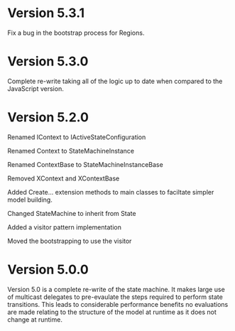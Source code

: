 # Version 5.3.1
Fix a bug in the bootstrap process for Regions.

# Version 5.3.0
Complete re-write taking all of the logic up to date when compared to the JavaScript version.

# Version 5.2.0
Renamed IContext to IActiveStateConfiguration

Renamed Context to StateMachineInstance

Renamed ContextBase to StateMachineInstanceBase

Removed XContext and XContextBase

Added Create... extension methods to main classes to faciltate simpler model building.

Changed StateMachine to inherit from State

Added a visitor pattern implementation

Moved the bootstrapping to use the visitor

# Version 5.0.0
Version 5.0 is a complete re-write of the state machine. It makes large use of multicast delegates to pre-evaulate the steps required to perform state transitions. This leads to considerable performance benefits no evaluations are made relating to the structure of the model at runtime as it does not change at runtime.